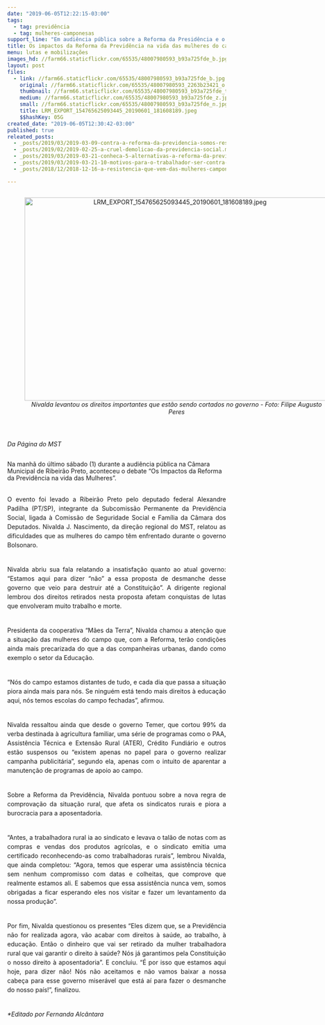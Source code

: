```yaml
---
date: "2019-06-05T12:22:15-03:00"
tags:
  - tag: previdência
  - tag: mulheres-camponesas
support_line: "Em audiência pública sobre a Reforma da Presidência e o campo, Nivalda J. Nascimento falou sobre as contradições do governo Bolsonaro"
title: Os impactos da Reforma da Previdência na vida das mulheres do campo
menu: lutas e mobilizações
images_hd: //farm66.staticflickr.com/65535/48007980593_b93a725fde_b.jpg
layout: post
files:
  - link: //farm66.staticflickr.com/65535/48007980593_b93a725fde_b.jpg
    original: //farm66.staticflickr.com/65535/48007980593_2263b23421_o.jpg
    thumbnail: //farm66.staticflickr.com/65535/48007980593_b93a725fde_t.jpg
    medium: //farm66.staticflickr.com/65535/48007980593_b93a725fde_z.jpg
    small: //farm66.staticflickr.com/65535/48007980593_b93a725fde_n.jpg
    title: LRM_EXPORT_154765625093445_20190601_181608189.jpeg
    $$hashKey: 05G
created_date: "2019-06-05T12:30:42-03:00"
published: true
releated_posts:
  - _posts/2019/03/2019-03-09-contra-a-reforma-da-previdencia-somos-resistencia.md
  - _posts/2019/02/2019-02-25-a-cruel-demolicao-da-previdencia-social.md
  - _posts/2019/03/2019-03-21-conheca-5-alternativas-a-reforma-da-previdencia.md
  - _posts/2019/03/2019-03-21-10-motivos-para-o-trabalhador-ser-contra-a-reforma-da-previdencia-proposta-pelo-governo-bolsonaro.md
  - _posts/2018/12/2018-12-16-a-resistencia-que-vem-das-mulheres-camponesas-de-santa-catarina.md

---
```

<div style="text-align:center">
<figure class="image" style="display:inline-block"><img alt="LRM_EXPORT_154765625093445_20190601_181608189.jpeg" height="467" src="//farm66.staticflickr.com/65535/48007980593_b93a725fde_b.jpg" width="700" />
<figcaption><em>Nivalda levantou os direitos importantes que est&atilde;o sendo cortados no governo - Foto: Filipe Augusto Peres</em></figcaption>
</figure>
</div>

<p>&nbsp;
<p><em>Da P&aacute;gina do MST</em></p>
</p>

<p><br />
Na manh&atilde; do &uacute;ltimo s&aacute;bado (1) durante a audi&ecirc;ncia p&uacute;blica na C&acirc;mara Municipal de Ribeir&atilde;o Preto, aconteceu o debate &ldquo;Os Impactos da Reforma da Previd&ecirc;ncia na vida das Mulheres&rdquo;.<br />
&nbsp;</p>

<p align="justify" style="margin-bottom: 0cm; line-height: 150%">O evento foi levado a Ribeir&atilde;o Preto pelo deputado federal Alexandre Padilha (PT/SP), integrante da Subcomiss&atilde;o Permanente da Previd&ecirc;ncia Social, ligada &agrave; Comiss&atilde;o de Seguridade Social e Fam&iacute;lia da C&acirc;mara dos Deputados. Nivalda J. Nascimento, da dire&ccedil;&atilde;o regional do MST, relatou as dificuldades que as mulheres do campo t&ecirc;m enfrentado durante o governo Bolsonaro.<br />
&nbsp;</p>

<p align="justify" style="margin-bottom: 0cm; line-height: 150%">Nivalda abriu sua fala relatando a insatisfa&ccedil;&atilde;o quanto ao atual governo: &ldquo;Estamos aqui para dizer &ldquo;n&atilde;o&rdquo; a essa proposta de desmanche desse governo que veio para destruir at&eacute; a Constitui&ccedil;&atilde;o&rdquo;. A dirigente regional lembrou dos direitos retirados nesta proposta afetam conquistas de lutas que envolveram muito trabalho e morte.<br />
&nbsp;</p>

<p align="justify" style="margin-bottom: 0cm; line-height: 150%">Presidenta da cooperativa &ldquo;M&atilde;es da Terra&rdquo;, Nivalda chamou a aten&ccedil;&atilde;o que a situa&ccedil;&atilde;o das mulheres do campo que, com a Reforma, ter&atilde;o condi&ccedil;&otilde;es ainda mais precarizada do que a das companheiras urbanas, dando como exemplo o setor da Educa&ccedil;&atilde;o.<br />
&nbsp;</p>

<p align="justify" style="margin-bottom: 0cm; line-height: 150%">&ldquo;N&oacute;s do campo estamos distantes de tudo, e cada dia que passa a situa&ccedil;&atilde;o piora ainda mais para n&oacute;s. Se ningu&eacute;m est&aacute; tendo mais direitos &agrave; educa&ccedil;&atilde;o aqui, n&oacute;s temos escolas do campo fechadas&rdquo;, afirmou.<br />
&nbsp;</p>

<p align="justify" style="margin-bottom: 0cm; line-height: 150%">Nivalda ressaltou ainda que desde o governo Temer, que cortou 99% da verba destinada &agrave; agricultura familiar, uma s&eacute;rie de programas como o PAA, Assist&ecirc;ncia T&eacute;cnica e Extens&atilde;o Rural (ATER), Cr&eacute;dito Fundi&aacute;rio e outros est&atilde;o suspensos ou &ldquo;existem apenas no papel para o governo realizar campanha publicit&aacute;ria&rdquo;, segundo ela, apenas com o intuito de aparentar a manuten&ccedil;&atilde;o de programas de apoio ao campo.<br />
&nbsp;</p>

<p align="justify" style="margin-bottom: 0cm; line-height: 150%">Sobre a Reforma da Previd&ecirc;ncia, Nivalda pontuou sobre a nova regra de comprova&ccedil;&atilde;o da situa&ccedil;&atilde;o rural, que afeta os sindicatos rurais e piora a burocracia para a aposentadoria.<br />
&nbsp;</p>

<p align="justify" style="margin-bottom: 0cm; line-height: 150%">&ldquo;Antes, a trabalhadora rural ia ao sindicato e levava o tal&atilde;o de notas com as compras e vendas dos produtos agr&iacute;colas, e o sindicato emitia uma certificado reconhecendo-as como trabalhadoras rurais&rdquo;, lembrou Nivalda, que ainda completou: &ldquo;Agora, temos que esperar uma assist&ecirc;ncia t&eacute;cnica sem nenhum compromisso com datas e colheitas, que comprove que realmente estamos ali. E sabemos que essa assist&ecirc;ncia nunca vem, somos obrigadas a ficar esperando eles nos visitar e fazer um levantamento da nossa produ&ccedil;&atilde;o&rdquo;.<br />
&nbsp;</p>

<p align="justify" style="margin-bottom: 0cm; line-height: 150%">Por fim, Nivalda questionou os presentes &ldquo;Eles dizem que, se a Previd&ecirc;ncia n&atilde;o for realizada agora, v&atilde;o acabar com direitos &agrave; sa&uacute;de, ao trabalho, &agrave; educa&ccedil;&atilde;o. Ent&atilde;o o dinheiro que vai ser retirado da mulher trabalhadora rural que vai garantir o direito &agrave; sa&uacute;de? N&oacute;s j&aacute; garantimos pela Constitui&ccedil;&atilde;o o nosso direito &agrave; aposentadoria&rdquo;. E concluiu. &ldquo;&Eacute; por isso que estamos aqui hoje, para dizer n&atilde;o! N&oacute;s n&atilde;o aceitamos e n&atilde;o vamos baixar a nossa cabe&ccedil;a para esse governo miser&aacute;vel que est&aacute; a&iacute; para fazer o desmanche do nosso pa&iacute;s!&rdquo;, finalizou.<br />
&nbsp;</p>

<p align="justify" style="margin-bottom: 0cm; line-height: 150%"><em>*Editado por Fernanda Alc&acirc;ntara</em></p>

<p align="justify" style="margin-bottom: 0cm; line-height: 150%">&nbsp;</p>

<p>
<style type="text/css">p { margin-bottom: 0.25cm; line-height: 115%; }a:link { }
</style>
</p>
